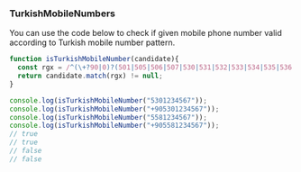 
### TurkishMobileNumbers
You can use the code below to check if given mobile phone number valid according to Turkish mobile number pattern.

```js
function isTurkishMobileNumber(candidate){
  const rgx = /^(\+?90|0)?(501|505|506|507|530|531|532|533|534|535|536|537|538|539|540|541|542|543|544|545|546|547|548|549|551|552|553|554|555|559)\d{7}$/;
  return candidate.match(rgx) != null;
}

console.log(isTurkishMobileNumber("5301234567"));     
console.log(isTurkishMobileNumber("+905301234567"));  
console.log(isTurkishMobileNumber("5581234567"));     
console.log(isTurkishMobileNumber("+905581234567"));  
// true
// true
// false
// false
```

